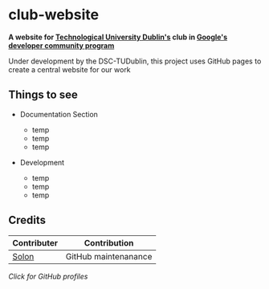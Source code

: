 # club-website
**A website for [Technological University Dublin's](https://www.tudublin.ie/) club in [Google's developer community program](https://developers.google.com/community/dsc)**

Under development by the DSC-TUDublin, this project uses GitHub pages to create a central website for our work

## Things to see
 
 - Documentation Section
    - temp
    - temp
    - temp

 - Development
    - temp
    - temp
    - temp

## Credits

| Contributer | Contribution |
|-|-|
|[Solon](https://github.com/1Solon)|GitHub maintenanance

*Click for GitHub profiles*
